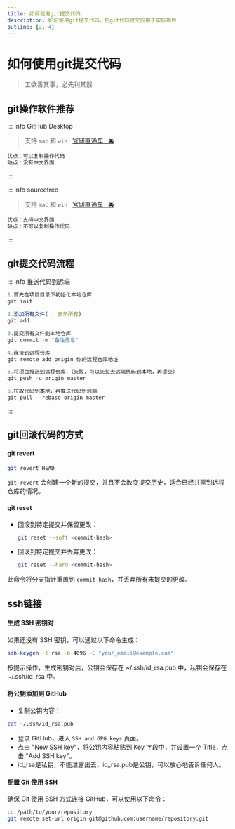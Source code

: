 ```yaml
---
title: 如何使用git提交代码
description: 如何使用git提交代码，把git代码提交应用于实际项目
outline: [2, 4]
---
```


# 如何使用git提交代码

> 工欲善其事，必先利其器

## git操作软件推荐

::: info GitHub Desktop
> 支持 `mac` 和 `win` &nbsp;&nbsp;[官网直通车&nbsp;&nbsp;&nbsp;🚘](https://desktop.github.com)
```js
优点：可以复制操作代码
缺点：没有中文界面
```
:::

::: info sourcetree
> 支持 `mac` 和 `win` &nbsp;&nbsp;[官网直通车&nbsp;&nbsp;&nbsp;🚘](https://www.sourcetreeapp.com)
```js
优点：支持中文界面
缺点：不可以复制操作代码
```
:::

## git提交代码流程

::: info 推送代码到远端
```js
1.首先在项目目录下初始化本地仓库
git init

2.添加所有文件( . 表示所有)
git add .

3.提交所有文件到本地仓库
git commit -m "备注信息"

4.连接到远程仓库
git remote add origin 你的远程仓库地址

5.将项目推送到远程仓库，（失败，可以先拉去远端代码到本地，再提交）
git push -u origin master

6.拉取代码到本地，再推送代码到远端
git pull --rebase origin master
```
:::

## git回滚代码的方式

#### git revert

```sh
git revert HEAD
```

`git revert` 会创建一个新的提交，并且不会改变提交历史，适合已经共享到远程仓库的情况。

#### git reset
* 回滚到特定提交并保留更改：
    ```sh
    git reset --soft <commit-hash>
    ```
* 回滚到特定提交并丢弃更改：
    ```sh
    git reset --hard <commit-hash>
    ```

此命令将分支指针重置到 `commit-hash`，并丢弃所有未提交的更改。

## ssh链接

#### 生成 SSH 密钥对

如果还没有 SSH 密钥，可以通过以下命令生成：

```sh
ssh-keygen -t rsa -b 4096 -C "your_email@example.com"
```

按提示操作，生成密钥对后，公钥会保存在 ~/.ssh/id_rsa.pub 中，私钥会保存在 ~/.ssh/id_rsa 中。

#### 将公钥添加到 GitHub

* 复制公钥内容：
```sh
cat ~/.ssh/id_rsa.pub
```
* 登录 GitHub，进入 `SSH and GPG keys` 页面。
* 点击 "New SSH key"，将公钥内容粘贴到 Key 字段中，并设置一个 Title，点击 "Add SSH key"。
* id_rsa是私钥，不能泄露出去，id_rsa.pub是公钥，可以放心地告诉任何人。

#### 配置 Git 使用 SSH

确保 Git 使用 SSH 方式连接 GitHub，可以使用以下命令：

```sh
cd /path/to/your/repository
git remote set-url origin git@github.com:username/repository.git
```